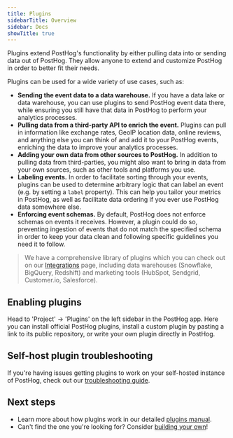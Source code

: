 ```yaml
---
title: Plugins
sidebarTitle: Overview
sidebar: Docs
showTitle: true
---
```


Plugins extend PostHog's functionality by either pulling data into or sending data out of PostHog. They allow anyone to extend and customize PostHog in order to better fit their needs. 

Plugins can be used for a wide variety of use cases, such as:

- **Sending the event data to a data warehouse.** If you have a data lake or data warehouse, you can use plugins to send PostHog event data there, while ensuring you still have that data in PostHog to perform your analytics processes.
- **Pulling data from a third-party API to enrich the event.** Plugins can pull in information like exchange rates, GeoIP location data, online reviews, and anything else you can think of and add it to your PostHog events, enriching the data to improve your analytics processes.
- **Adding your own data from other sources to PostHog.** In addition to pulling data from third-parties, you might also want to bring in data from your own sources, such as other tools and platforms you use.
- **Labeling events.** In order to facilitate sorting through your events, plugins can be used to determine arbitrary logic that can label an event (e.g. by setting a `label` property). This can help you tailor your metrics in PostHog, as well as facilitate data ordering if you ever use PostHog data somewhere else.
- **Enforcing event schemas.** By default, PostHog does not enforce schemas on events it receives. However, a plugin could do so, preventing ingestion of events that do not match the specified schema in order to keep your data clean and following specific guidelines you need it to follow.

> We have a comprehensive library of plugins which you can check out on our [Integrations](/integrations) page, including data warehouses (Snowflake, BigQuery, Redshift) and marketing tools (HubSpot, Sendgrid, Customer.io, Salesforce). 

## Enabling plugins

Head to 'Project' -> 'Plugins' on the left sidebar in the PostHog app. Here you can install official PostHog plugins, install a custom plugin by pasting a link to its public repository, or write your own plugin directly in PostHog.

## Self-host plugin troubleshooting

If you're having issues getting plugins to work on your self-hosted instance of PostHog, check out our [troubleshooting guide](/docs/plugins/enabling).

## Next steps

- Learn more about how plugins work in our detailed [plugins manual](/docs/user-guides/plugins).
- Can't find the one you're looking for? Consider [building your own](/docs/plugins/build)!
